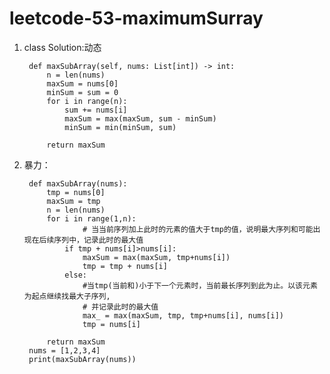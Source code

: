 # leetcode-53-maximumSurray

1) class Solution:动态

        def maxSubArray(self, nums: List[int]) -> int:
            n = len(nums)
            maxSum = nums[0]
            minSum = sum = 0
            for i in range(n):
                sum += nums[i]
                maxSum = max(maxSum, sum - minSum)
                minSum = min(minSum, sum)

            return maxSum
            
2) 暴力：

        def maxSubArray(nums):
            tmp = nums[0]
            maxSum = tmp
            n = len(nums)
            for i in range(1,n):
                    # 当当前序列加上此时的元素的值大于tmp的值，说明最大序列和可能出现在后续序列中，记录此时的最大值
                if tmp + nums[i]>nums[i]:
                    maxSum = max(maxSum, tmp+nums[i])
                    tmp = tmp + nums[i]
                else:
                    #当tmp(当前和)小于下一个元素时，当前最长序列到此为止。以该元素为起点继续找最大子序列,
                    # 并记录此时的最大值
                    max_ = max(maxSum, tmp, tmp+nums[i], nums[i])
                    tmp = nums[i]

            return maxSum
        nums = [1,2,3,4]
        print(maxSubArray(nums))


 
    
